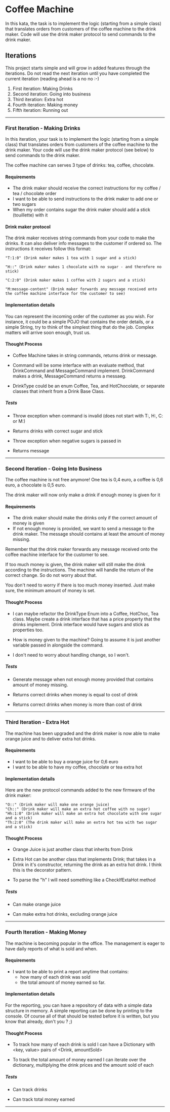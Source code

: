 # Coffee Machine

In this kata, the task is to implement the logic (starting from a simple class) that translates orders from customers of the coffee machine to the drink maker. Code will use the drink maker protocol to send commands to the drink maker.

## Iterations

This project starts simple and will grow in added features through the iterations. Do not read the next iteration until you have completed the current iteration (reading ahead is a no no :-)

1) First iteration: Making Drinks   
2) Second iteration: Going into business  
3) Third iteration: Extra hot  
4) Fourth iteration: Making money  
5) Fifth iteration: Running out 

----------------------------------------------------------------------

### First Iteration - Making Drinks

In this iteration, your task is to implement the logic (starting from a simple class) that translates orders from customers of the coffee machine to the drink maker. Your code will use the drink maker protocol (see below) to send commands to the drink maker.

The coffee machine can serves 3 type of drinks: tea, coffee, chocolate.

#### Requirements

* The drink maker should receive the correct instructions for my coffee / tea / chocolate order
* I want to be able to send instructions to the drink maker to add one or two sugars
* When my order contains sugar the drink maker should add a stick (touillette) with it

#### Drink maker protocol

The drink maker receives string commands from your code to make the drinks. It can also deliver info messages to the customer if ordered so. The instructions it receives follow this format:

~~~
"T:1:0" (Drink maker makes 1 tea with 1 sugar and a stick)

"H::" (Drink maker makes 1 chocolate with no sugar - and therefore no stick)

"C:2:0" (Drink maker makes 1 coffee with 2 sugars and a stick)

"M:message-content" (Drink maker forwards any message received onto the coffee machine interface for the customer to see)
~~~

#### Implementation details

You can represent the incoming order of the customer as you wish. For instance, it could be a simple POJO that contains the order details, or a simple String, try to think of the simplest thing that do the job. Complex matters will arrive soon enough, trust us.

#### Thought Process

* Coffee Machine takes in string commands, returns drink or message.

* Command will be some interface with an evaluate method, that DrinkCommand and MessageCommand implement. DrinkCommand makes a drink, MessageCommand returns a messaeg.

* DrinkType could be an enum Coffee, Tea, and HotChocolate, or separate classes that inherit from a Drink Base Class.

##### Tests

* Throw exception when command is invalid (does not start with T:, H:, C: or M:)

* Returns drinks with correct sugar and stick

* Throw exception when negative sugars is passed in

* Returns message

----------------------------------------------------------------------

### Second Iteration - Going Into Business

The coffee machine is not free anymore! One tea is 0,4 euro, a coffee is 0,6 euro, a chocolate is 0,5 euro.

The drink maker will now only make a drink if enough money is given for it

#### Requirements

* The drink maker should make the drinks only if the correct amount of money is given
* If not enough money is provided, we want to send a message to the drink maker. The message should contains at least the amount of money missing.

Remember that the drink maker forwards any message received onto the coffee machine interface for the customer to see.

If too much money is given, the drink maker will still make the drink according to the instructions. The machine will handle the return of the correct change. So do not worry about that.

You don't need to worry if there is too much money inserted. Just make sure, the minimum amount of money is set.

#### Thought Process

* I can maybe refactor the DrinkType Enum into a Coffee, HotChoc, Tea class. Maybe create a drink interface that has a price property that the drinks implement. Drink interface would have sugars and stick as properties too.

* How is money given to the machine? Going to assume it is just another variable passed in alongside the command. 

* I don't need to worry about handling change, so I won't.

##### Tests

* Generate message when not enough money provided that contains amount of money missing.

* Returns correct drinks when money is equal to cost of drink

* Returns correct drinks when money is more than cost of drink

-------------------------------------------------------------------

### Third Iteration - Extra Hot

The machine has been upgraded and the drink maker is now able to make orange juice and to deliver extra hot drinks.

#### Requirements

* I want to be able to buy a orange juice for 0,6 euro
* I want to be able to have my coffee, chocolate or tea extra hot

#### Implementation details

Here are the new protocol commands added to the new firmware of the drink maker:

~~~
"O::" (Drink maker will make one orange juice)
"Ch::" (Drink maker will make an extra hot coffee with no sugar)
"Hh:1:0" (Drink maker will make an extra hot chocolate with one sugar and a stick)
"Th:2:0" (The drink maker will make an extra hot tea with two sugar and a stick)
~~~

#### Thought Process

* Orange Juice is just another class that inherits from Drink

* Extra Hot can be another class that implements  Drink; that takes in a Drink in it's constructor, returning the drink as an extra hot drink. I think this is the decorator pattern.

* To parse the "h" I will need something like a CheckIfExtaHot method

##### Tests

* Can make orange juice

* Can make extra hot drinks, excluding orange juice

-----------------------------------------------------------

### Fourth Iteration - Making Money

The machine is becoming popular in the office. The management is eager to have daily reports of what is sold and when.

#### Requirements

* I want to be able to print a report anytime that contains: 
    * how many of each drink was sold 
    * the total amount of money earned so far.

#### Implementation details

For the reporting, you can have a repository of data with a simple data structure in memory. A simple reporting can be done by printing to the console. Of course all of that should be tested before it is written, but you know that already, don't you ? ;)


#### Thought Process

* To track how many of each drink is sold I can have a Dictionary with <key, value> pairs of <Drink, amountSold>

* To track the total amount of money earned I can iterate over the dictionary, multiplying the drink prices and the amount sold of each

##### Tests

* Can track drinks

* Can track total money earned

---------------------------------------------